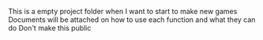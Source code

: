 This is a empty project folder when I want to start to make new games
Documents will be attached on how to use each function and what they can do
Don't make this public
